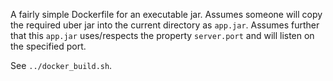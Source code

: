 A fairly simple Dockerfile for an executable jar.  Assumes someone will copy
the required uber jar into the current directory as `app.jar`.  Assumes
further that this `app.jar` uses/respects the property `server.port` and will
listen on the specified port.

See `../docker_build.sh`.
